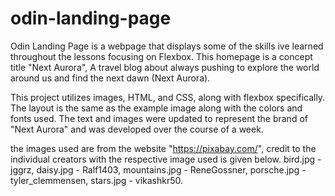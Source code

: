 # odin-landing-page

Odin Landing Page is a webpage that displays some of the skills ive learned throughout the lessons focusing on Flexbox. This homepage is a concept title "Next Aurora", A travel blog about always pushing to explore the world around us and find the next dawn (Next Aurora). 

This project utilizes images, HTML, and CSS, along with flexbox specifically. The layout is the same as the example image along with the colors and fonts used. The text and images were updated to represent the brand of "Next Aurora" and was developed over the course of a week.

the images used are from the website "https://pixabay.com/", credit to the individual creators with the respective image used is given below. 
bird.jpg - jggrz, daisy.jpg - Ralf1403, mountains.jpg - ReneGossner, porsche.jpg - tyler_clemmensen, stars.jpg - vikashkr50.